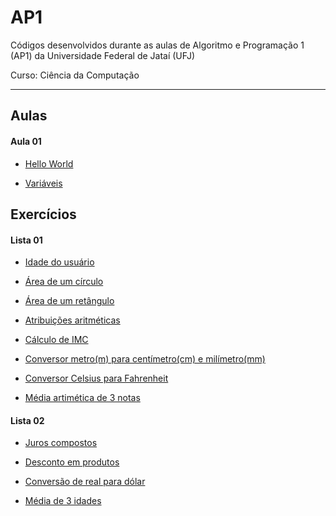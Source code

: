 # AP1
Códigos desenvolvidos durante as aulas de Algoritmo e Programação 1 (AP1) da Universidade Federal de Jataí (UFJ)

Curso: Ciência da Computação

-----------------------------------------------------------------------------------------------------------------
## Aulas

  #### Aula 01

  - [Hello World](https://github.com/Schneiderss/AP1/blob/main/hello_world.c)

  - [Variáveis](https://github.com/Schneiderss/AP1/blob/main/vari%C3%A1veis.c)

## Exercícios

  #### Lista 01
  
  - [Idade do usuário](https://github.com/Schneiderss/AP1/blob/main/idade%20do%20usu%C3%A1rio.c)

  - [Área de um círculo](https://github.com/Schneiderss/AP1/blob/main/area%20de%20um%20circulo.c)

  - [Área de um retângulo](https://github.com/Schneiderss/AP1/blob/main/area%20de%20um%20retangulo.c)

  - [Atribuições aritméticas](https://github.com/Schneiderss/AP1/blob/main/atribuicoes%20aritmeticas.c)

  - [Cálculo de IMC](https://github.com/Schneiderss/AP1/blob/main/calculo%20de%20imc.c)

  - [Conversor metro(m) para centímetro(cm) e milímetro(mm)](https://github.com/Schneiderss/AP1/blob/main/conversor%20(m)%20para%20(cm)%20e%20(mm).c)

  - [Conversor Celsius para Fahrenheit](https://github.com/Schneiderss/AP1/blob/main/conversor%20celsius%20para%20fahrenheit.c)

  - [Média artimética de 3 notas](https://github.com/Schneiderss/AP1/blob/main/media%20aritmetica%20de%203%20notas.c)

  #### Lista 02
  
  - [Juros compostos](https://github.com/Schneiderss/AP1/blob/main/juros%20compostos.c)

  - [Desconto em produtos](https://github.com/Schneiderss/AP1/blob/main/desconto%20em%20produtos.c)

  - [Conversão de real para dólar](https://github.com/Schneiderss/AP1/blob/main/convers%C3%A3o%20de%20real%20para%20dolar.c)

  - [Média de 3 idades](https://github.com/Schneiderss/AP1/blob/main/media%20de%203%20idades.c)

